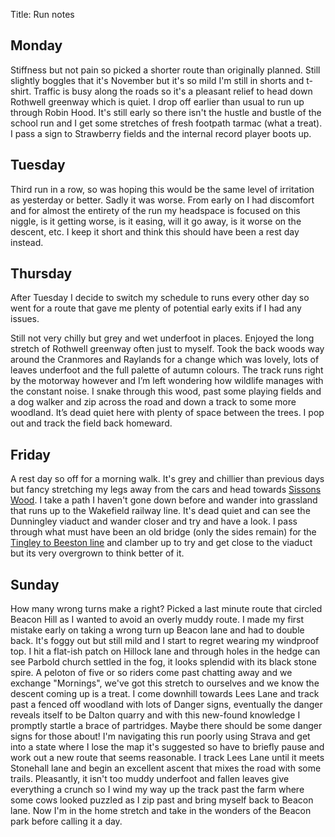 Title: Run notes

## Monday

Stiffness but not pain so picked a shorter route than originally planned. Still slightly boggles that it's November but 
it's so mild I'm still in shorts and t-shirt. Traffic is busy along the roads so it's a pleasant relief to head down Rothwell 
greenway which is quiet. I drop off earlier than usual to run up through Robin Hood. It's still early so there isn't the
hustle and bustle of the school run and I get some stretches of fresh footpath tarmac (what a treat). I pass a sign to
Strawberry fields and the internal record player boots up.

## Tuesday

Third run in a row, so was hoping this would be the same level of irritation as yesterday or better. Sadly it was worse.
From early on I had discomfort and for almost the entirety of the run my headspace is focused on this niggle, is it getting 
worse, is it easing, will it go away, is it worse on the descent, etc. I keep it short and think this should have been
a rest day instead.

## Thursday

After Tuesday I decide to switch my schedule to runs every other day so went for a route that gave me plenty of potential
early exits if I had any issues.

Still not very chilly but grey and wet underfoot in places. Enjoyed the long stretch of Rothwell greenway often 
just to myself. Took the back woods way around the Cranmores and Raylands for a change which was lovely, lots of 
leaves underfoot and the full palette of autumn colours. The track runs right by the motorway however and I’m left 
wondering how wildlife manages with the constant noise. I snake through this wood, past some playing fields and a 
dog walker and zip across the road and down a track to some more woodland. It’s dead quiet here with plenty of space 
between the trees. I pop out and track the field back homeward.

## Friday

A rest day so off for a morning walk. It's grey and chillier than previous days but fancy stretching my legs away from 
the cars and head towards [Sissons Wood](https://www.woodlandtrust.org.uk/visiting-woods/woods/sissons-wood/). I take a
path I haven't gone down before and wander into grassland that runs up to the Wakefield railway line. It's dead quiet 
and can see the Dunningley viaduct and wander closer and try and have a look. I pass through what must have been an old 
bridge (only the sides remain) for the [Tingley to Beeston line](http://www.lostrailwayswestyorkshire.co.uk/Batley%20Beeston.htm)
and clamber up to try and get close to the viaduct but its very overgrown to think better of it.

## Sunday

How many wrong turns make a right? Picked a last minute route that circled Beacon Hill as I wanted to avoid an overly
muddy route. I made my first mistake early on taking a wrong turn up Beacon lane and had to double back. It's 
foggy out but still mild and I start to regret wearing my windproof top. I hit a flat-ish patch on Hillock lane and through 
holes in the hedge can see Parbold church settled in the fog, it looks splendid with its black stone spire. A peloton of five 
or so riders come past chatting away and we exchange "Mornings", we've got this stretch to ourselves and we know the 
descent coming up is a treat. I come downhill towards Lees Lane and track past a fenced off woodland with lots of 
Danger signs, eventually the danger reveals itself to be Dalton quarry and with this new-found knowledge I promptly 
startle a brace of partridges. Maybe there should be some danger signs for those about! I'm navigating this run poorly 
using Strava and get into a state where I lose the map it's suggested so have to briefly pause and work out a new route 
that seems reasonable. I track Lees Lane until it meets Stonehall lane and begin an excellent ascent that mixes the road
with some trails. Pleasantly, it isn't too muddy underfoot and fallen leaves give everything a crunch so I wind my way 
up the track past the farm where some cows looked puzzled as I zip past and bring myself back to Beacon lane. Now I'm 
in the home stretch and take in the wonders of the Beacon park before calling it a day.
